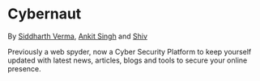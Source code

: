 # Cybernaut 
By [Siddharth Verma](https://github.com/JhonnyVadapav), [Ankit Singh](https://github.com/ankitsinghtd) and [Shiv](https://github.com/HelloShiv)

Previously a web spyder, now a Cyber Security Platform to keep yourself updated with latest news, articles, blogs and tools to secure your online presence.
